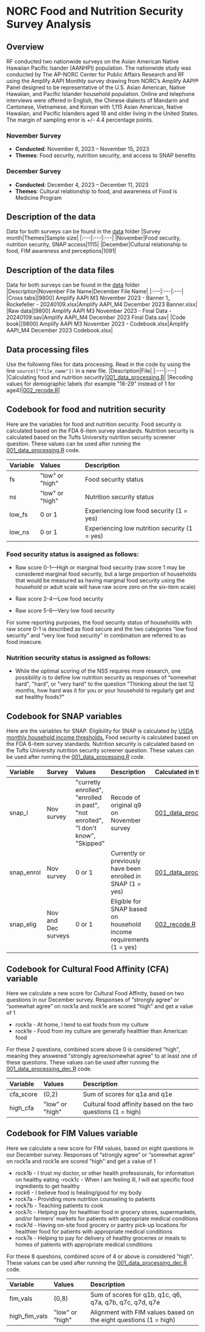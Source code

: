 # NORC Food and Nutrition Security Survey Analysis

## Overview
RF conducted two nationwide surveys on the Asian American Native Hawaiian Pacific Isander (AANHPI) population. The nationwide study was conducted by The AP-NORC Center for Public Affairs Research and RF using the Amplify AAPI Monthly survey drawing from NORC’s Amplify AAPI® Panel designed to be representative of the U.S. Asian American, Native Hawaiian, and Pacific Islander household population. Online and telephone interviews were offered in English, the Chinese dialects of Mandarin and Cantonese, Vietnamese, and Korean with 1,115 Asian American, Native Hawaiian, and Pacific Islanders aged 18 and older living in the United States. The margin of sampling error is +/- 4.4 percentage points. 

### November Survey
- **Conducted**: November 6, 2023 – November 15, 2023
- **Themes**: Food security, nutrition security, and access to SNAP benefits

### December Survey
- **Conducted**: December 4, 2023 – December 11, 2023
- **Themes**: Cultural relationship to food, and awareness of Food is Medicine Program

## Description of the data
Data for both surveys can be found in the [data](/data) folder
|Survey month|Themes|Sample size|
|:---|:---|:---|
|November|Food security, nutrition security, SNAP access|1115|
|December|Cultural relationship to food, FIM awareness and perceptions|1091|

## Description of the data files
Data for both surveys can be found in the [data](/data) folder
|Description|November File Name|December File Name|
|:---|:---|:---|
|Cross tabs|[9800] Amplify AAPI M3 November 2023 - Banner 1_ Rockefeller - 20240109.xlsx|Amplify AAPI_M4 December 2023 Banner.xlsx|
|Raw data|[9800] Amplify AAPI M3 November 2023 - Final Data - 20240109.sav|Amplify AAPI_M4 December 2023 Final Data.sav|
|Code book|[9800] Amplify AAPI M3 November 2023 - Codebook.xlsx|Amplify AAPI_M4 December 2023 Codebook.xlsx|

## Data processing files
Use the following files for data processing. Read in the code by using the line `source(["file_name"])` in a new file.
|Description|File|
|:---|:---|
|Calculating food and nutrition security|[001_data_processing.R](001_data_processing.R)|
|Recoding values for demographic labels (for example "18-29" instead of 1 for age4)|[002_recode.R](002_recode.R)|

## Codebook for food and nutrition security 
Here are the variables for food and nutrition security. Food security is calculated based on the FDA 6-item survey standards. Nutrition security is calculated based on the Tufts University nutrition security screener question. These values can be used after running the [001_data_processing.R](001_data_processing.R) code.

|Variable|Values|Description|
|:---|:---|:---|
|fs|"low" or "high"|Food security status|
|ns|"low" or "high"|Nutrition security status|
|low_fs|0 or 1|Experiencing low food security (1 = yes)|
|low_ns|0 or 1|Experiencing low nutrition security (1 = yes)|


### Food security status is assigned as follows:

- Raw score 0-1—High or marginal food security (raw score 1 may be considered marginal food security, but a large proportion of households that would be measured as having marginal food security using the household or adult scale will have raw score zero on the six-item scale)

- Raw score 2-4—Low food security

- Raw score 5-6—Very low food security

For some reporting purposes, the food security status of households with raw score 0-1 is described as food secure and the two categories “low food security” and “very low food security” in combination are referred to as food insecure.


### Nutrition security status is assigned as follows:

- While the optimal scoring of the NSS requires more research, one possibility is to define low nutrition security as responses of “somewhat hard", "hard", or "very hard" to the question "Thinking about the last 12 months, how hard was it for you or your household to regularly get and eat healthy foods?"

## Codebook for SNAP variables 
Here are the variables for SNAP. Eligibility for SNAP is calculated by [USDA monthly household income thresholds.](https://www.fns.usda.gov/snap/recipient/eligibility) Food security is calculated based on the FDA 6-item survey standards. Nutrition security is calculated based on the Tufts University nutrition security screener question. These values can be used after running the [001_data_processing.R](001_data_processing.R) code.

|Variable|Survey|Values|Description|Calculated in this file|
|:---|:---|:---|:---|:---|
|snap_l|Nov survey|"curretly enrolled", "enrolled in past", "not enrolled", "I don't know", "Skipped"|Recode of original q9 on November survey|[001_data_processing.R](001_data_processing.R)|
|snap_enrol|Nov survey|0 or 1|Currently or previously have been enrolled in SNAP (1 = yes)|[001_data_processing.R](001_data_processing.R)|
|snap_elig|Nov and Dec surveys|0 or 1|Eligible for SNAP based on household income requirements (1 = yes)|[002_recode.R](002_recode.R)|


## Codebook for Cultural Food Affinity (CFA) variable 
Here we calculate a new score for Cultural Food Affinity, based on two questions in our December survey. Responses of “strongly agree” or “somewhat agree” on rock1a and rock1e are scored "high" and get a value of 1

- rock1a - At home, I tend to eat foods from my culture
- rock1e - Food from my culture are generally healthier than American food

For these 2 questions, combined score above 0 is considered "high", meaning they answered "strongly agree/somewhat agree" to at least one of these questions. These values can be used after running the [001_data_processing_dec.R](001_data_processing_dec.R) code.

|Variable|Values|Description|
|:---|:---|:---|
|cfa_score|(0,2)|Sum of scores for q1a and q1e|
|high_cfa|"low" or "high"|Cultural food affinity based on the two questions (1 = high)|

## Codebook for FIM Values variable
Here we calculate a new score for FIM values, based on eight questions in our December survey. Responses of “strongly agree” or “somewhat agree” on rock1a and rock1e are scored "high" and get a value of 1

- rock1b - I trust my doctor, or other health professionals, for information on healthy eating
-rock1c - When I am feeling ill, I will eat specific food ingredients to get healthy
- rock6 - I believe food is healing/good for my body
- rock7a - Providing more nutrition counseling to patients
- rock7b - Teaching patients to cook
- rock7c - Helping pay for healthier food in grocery stores, supermarkets, and/or farmers' markets for patients with appropriate medical conditions
- rock7d - Having on-site food grocery or pantry pick-up locations for healthier food for patients with appropriate medical conditions
- rock7e - Helping to pay for delivery of healthy groceries or meals to homes of patients with appropriate medical conditions

For these 8 questions, combined score of 4 or above is considered "high". These values can be used after running the [001_data_processing_dec.R](001_data_processing_dec.R) code.

|Variable|Values|Description|
|:---|:---|:---|
|fim_vals|(0,8)|Sum of scores for q1b, q1c, q6, q7a, q7b, q7c, q7d, q7e|
|high_fim_vals|"low" or "high"|Alignment with FIM values based on the eight questions (1 = high)|

